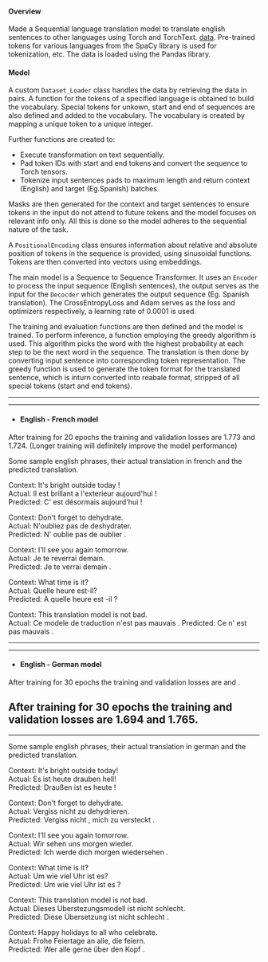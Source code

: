 #### Overview

Made a Sequential language translation model to translate english sentences to other languages using Torch and TorchText. [data]().
Pre-trained tokens for various languages from the SpaCy library is used for tokenization, etc. The data is loaded using the Pandas library.


#### Model 

A custom `Dataset_Loader` class handles the data by retrieving the data in pairs. A function for the tokens of a specified language is obtained to build the vocabulary. Special tokens for unkown, start and end of sequences are also defined and added to the vocabulary. The vocabulary is created by mapping a unique token to a unique integer.

Further functions are created to:
- Execute transformation on text sequentially.
- Pad token IDs with start and end tokens and convert the sequence to Torch tensors.
- Tokenize input sentences pads to maximum length and return context (English) and target (Eg.Spanish) batches.

Masks are then generated for the context and target sentences to ensure tokens in the input do not attend to future tokens and the model focuses on relevant info only. All this is done so the model adheres to the sequential nature of the task.

A `PositionalEncoding` class ensures information about relative and absolute position of tokens in the sequence is provided, using sinusoidal functions. Tokens are then converted into vectors using embeddings.

The main model is a Sequence to Sequence Transformer. It uses an `Encoder` to process the input sequence (English sentences), the output serves as the input for the `Decocder` which generates the output sequence (Eg. Spanish translation).
The CrossEntropyLoss and Adam serves as the loss and optimizers respectively, a learning rate of 0.0001 is used.

The training and evaluation functions are then defined and the model is trained.
To perform inference, a function employing the greedy algorithm is used. This algorithm picks the word with the highest probability at each step to be the next word in the sequence.
The translation is then done by converting input sentence into corresponding token representation. The greedy function is used to generate the token format for the translated sentence, which is inturn converted into reabale format, stripped of all special tokens (start and end tokens).

--------------------------------------------------------------------------------------------------------------------------------------------------------------------------------------------------------------------------
--------------------------------------------------------------------------------------------------------------------------------------------------------------------------------------------------------------------------


- #### English - French model

After training for 20 epochs the training and validation losses are 1.773 and 1.724. (Longer training will definitely improve the model performance)

Some sample english phrases, their actual translation in french and the predicted translation.

Context: It's bright outside today !  
Actual: Il est brillant a l'exterieur aujourd'hui !  
Predicted:  C' est désormais aujourd'hui !   

Context: Don't forget to dehydrate.  
Actual: N'oubliez pas de deshydrater.  
Predicted:  N' oublie pas de oublier .  
 
Context: I'll see you again tomorrow.  
Actual: Je te reverrai demain.  
Predicted:  Je te verrai demain .  
 
Context: What time is it?  
Actual: Quelle heure est-il?  
Predicted:  À quelle heure est -il ?   
 
Context: This translation model is not bad.  
Actual: Ce modele de traduction n'est pas mauvais . 
Predicted:  Ce n' est pas mauvais .   

--------------------------------------------------------------------------------------------------------------------------------------------------------------------------------------------------------------------------
--------------------------------------------------------------------------------------------------------------------------------------------------------------------------------------------------------------------------


- #### English - German model

After training for 30 epochs the training and validation losses are  and . 

After training for 30 epochs the training and validation losses are 1.694 and 1.765. 
--------------------------------------------------------------------------------------------------------------------------------------------------------------------------------------------------------------------------
--------------------------------------------------------------------------------------------------------------------------------------------------------------------------------------------------------------------------
Some sample english phrases, their actual translation in german and the predicted translation.

Context: It's bright outside today!  
Actual: Es ist heute drauben hell!  
Predicted:  Draußen ist es heute !  

Context: Don't forget to dehydrate.  
Actual: Vergiss nicht zu dehydrieren.  
Predicted:  Vergiss nicht , mich zu versteckt .   

Context: I'll see you again tomorrow.  
Actual: Wir sehen uns morgen wieder.  
Predicted:  Ich werde dich morgen wiedersehen .   

Context: What time is it?  
Actual: Um wie viel Uhr ist es?  
Predicted:  Um wie viel Uhr ist es ?   

Context: This translation model is not bad.  
Actual: Dieses Uberstezungsmodell ist nicht schlecht.  
Predicted:  Diese Übersetzung ist nicht schlecht .   

Context: Happy holidays to all who celebrate.   
Actual: Frohe Feiertage an alle, die feiern.    
Predicted:  Wer alle gerne über den Kopf .     
